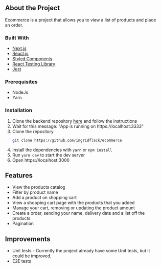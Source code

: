 ## About the Project

Ecommerce is a project that allows you to view a list of products and place an order.

### Built With

- [Next.js](https://nextjs.org/)
- [React.js](https://reactjs.org/)
- [Styled Components](https://styled-components.com/)
- [React Testing Library](https://testing-library.com/docs/react-testing-library/intro/)
- [Jest](https://jestjs.io/pt-BR/docs/getting-started)

### Prerequisites

- NodeJs
- Yarn

### Installation

1. Clone the backend repository [here](https://github.com/ingridflack/ecommerce-backend) and follow the instructions
2. Wait for this message: "App is running on https://localhost:3333"
3. Clone the repository
   ```sh
   git clone https://github.com/ingridflack/ecommerce
   ```
4. Install the dependencies with `yarn` or `npm install`
5. Run `yarn dev` to start the dev server
6. Open https://localhost:3000

## Features

- View the products catalog
- Filter by product name
- Add a product on shopping cart
- View a shopping cart page with the products that you added
- Manage your cart, removing or updating the product amount
- Create a order, sending your name, delivery date and a list off the products
- Pagination

## Improvements

- Unit tests - Currently the project already have some Unit tests, but it could be improved.
- E2E tests

